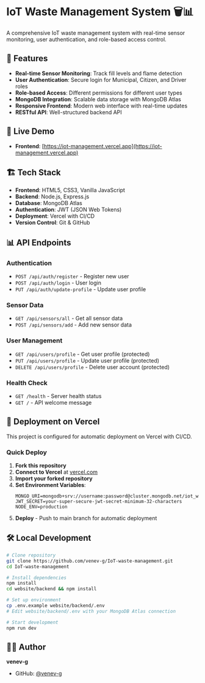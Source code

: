 # IoT Waste Management System 🗑️📊

A comprehensive IoT waste management system with real-time sensor monitoring, user authentication, and role-based access control.

## 🌟 Features

- **Real-time Sensor Monitoring**: Track fill levels and flame detection
- **User Authentication**: Secure login for Municipal, Citizen, and Driver roles
- **Role-based Access**: Different permissions for different user types
- **MongoDB Integration**: Scalable data storage with MongoDB Atlas
- **Responsive Frontend**: Modern web interface with real-time updates
- **RESTful API**: Well-structured backend API

## 🚀 Live Demo

- **Frontend**: [https://iot-management.vercel.app](https://iot-management.vercel.app)

## 🏗️ Tech Stack

- **Frontend**: HTML5, CSS3, Vanilla JavaScript
- **Backend**: Node.js, Express.js
- **Database**: MongoDB Atlas
- **Authentication**: JWT (JSON Web Tokens)
- **Deployment**: Vercel with CI/CD
- **Version Control**: Git & GitHub

## 📊 API Endpoints

### Authentication
- `POST /api/auth/register` - Register new user
- `POST /api/auth/login` - User login
- `PUT /api/auth/update-profile` - Update user profile

### Sensor Data
- `GET /api/sensors/all` - Get all sensor data
- `POST /api/sensors/add` - Add new sensor data

### User Management
- `GET /api/users/profile` - Get user profile (protected)
- `PUT /api/users/profile` - Update user profile (protected)
- `DELETE /api/users/profile` - Delete user account (protected)

### Health Check
- `GET /health` - Server health status
- `GET /` - API welcome message

## 🚀 Deployment on Vercel

This project is configured for automatic deployment on Vercel with CI/CD.

### Quick Deploy

1. **Fork this repository**
2. **Connect to Vercel** at [vercel.com](https://vercel.com)
3. **Import your forked repository**
4. **Set Environment Variables**:
   ```
   MONGO_URI=mongodb+srv://username:password@cluster.mongodb.net/iot_waste_management
   JWT_SECRET=your-super-secure-jwt-secret-minimum-32-characters
   NODE_ENV=production
   ```
5. **Deploy** - Push to main branch for automatic deployment

## 🛠️ Local Development

```bash
# Clone repository
git clone https://github.com/venev-g/IoT-waste-management.git
cd IoT-waste-management

# Install dependencies
npm install
cd website/backend && npm install

# Set up environment
cp .env.example website/backend/.env
# Edit website/backend/.env with your MongoDB Atlas connection

# Start development
npm run dev
```

## 👨‍💻 Author

**venev-g**
- GitHub: [@venev-g](https://github.com/venev-g)
